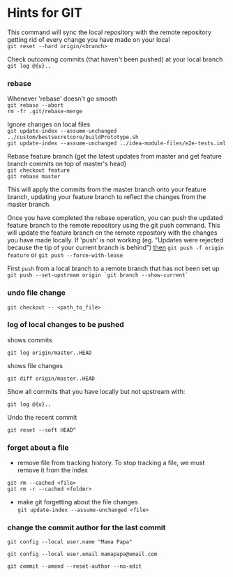 # Hints for GIT

This command will sync the local repository with the remote repository getting rid of every change you have made on your local\
`git reset --hard origin/<branch>`

Check outcoming commits (that haven't been pushed) at your local branch\
`git log @{u}..`


### rebase

Whenever 'rebase' doesn't go smooth\
`git rebase --abort`\
`rm -fr .git/rebase-merge`

Ignore changes on local files\
`git update-index --assume-unchanged ../custom/bestsecretcore/buildPrototype.sh`\
`git update-index --assume-unchanged ../idea-module-files/e2e-tests.iml`

Rebase feature branch (get the latest updates from master and get feature branch commits on top of master's head)\
`git checkout feature`\
`git rebase master`

This will apply the commits from the master branch onto your feature branch, updating your feature branch to reflect the changes from the master branch.

Once you have completed the rebase operation, you can push the updated feature branch to the remote repository using the git push command. This will update the feature branch on the remote repository with the changes you have made locally.
If 'push' is not working (eg. "Updates were rejected because the tip of your current branch is behind") [then](https://sakhawat-ali.medium.com/git-resolving-conflict-while-git-rebase-33b70ddb528e)
`git push -f origin feature` or `git push --force-with-lease`


First `push` from a local branch to a remote branch that has not been set up\
`` git push --set-upstream origin `git branch --show-current` ``

### undo file change
`git checkout -- <path_to_file>`

### log of local changes to be pushed
shows commits
```
git log origin/master..HEAD
```
shows file changes
```
git diff origin/master..HEAD
```

Show all commits that you have locally but not upstream with:
```
git log @{u}..
```

Undo the recent commit
```
git reset --soft HEAD^
```

### forget about a file
* remove file from tracking history. To stop tracking a file, we must remove it from the index
  
`git rm --cached <file>`  
`git rm -r --cached <folder>`  

* make git forgetting about the file changes  
`git update-index --assume-unchanged <file>`

### change the commit author for the last commit

```
git config --local user.name "Mama Papa"

git config --local user.email mamapapa@email.com

git commit --amend --reset-author --no-edit
```




